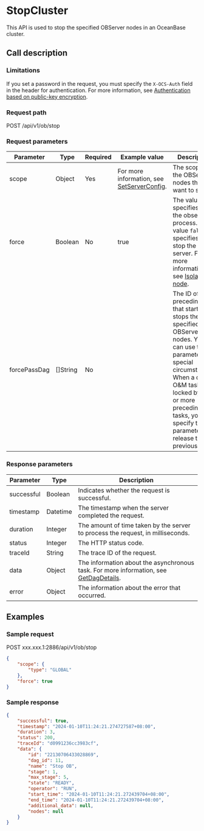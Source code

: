 # StopCluster

This API is used to stop the specified OBServer nodes in an OceanBase cluster.

## Call description

### Limitations

If you set a password in the request, you must specify the `X-OCS-Auth` field in the header for authentication. For more information, see [Authentication based on public-key encryption](200.public-key-encryption-authentication.md).

### Request path

POST /api/v1/ob/stop

### Request parameters

| Parameter | Type | Required | Example value | Description |
| --- | --- | --- | --- | --- |
| scope | Object | Yes | For more information, see [SetServerConfig](500.set-server-level.md). | The scope of the OBServer nodes that you want to stop. |
| force | Boolean | No | true | The value `true` specifies to kill the observer process. The value `false` specifies to stop the server. For more information, see [Isolate a node](../../../../../600.manage/100.cluster-management/300.common-cluster-operations/600.isolation-a-node.md).  |
| forcePassDag | []String | No | | The ID of the preceding task that starts or stops the specified OBServer nodes. You can use this parameter in special circumstances. When a cluster O&M task is locked by one or more preceding tasks, you can specify this parameter to release the previous tasks. |

### Response parameters

| Parameter | Type | Description |
| --- | --- | --- |
| successful | Boolean | Indicates whether the request is successful. |
| timestamp | Datetime | The timestamp when the server completed the request. |
| duration | Integer | The amount of time taken by the server to process the request, in milliseconds. |
| status | Integer | The HTTP status code. |
| traceId | String | The trace ID of the request. |
| data | Object | The information about the asynchronous task. For more information, see [GetDagDetails](2000.get-dag-detail.md).  |
| error | Object | The information about the error that occurred. |

## Examples

### Sample request

POST xxx.xxx.1:2886/api/v1/ob/stop

```json
{
    "scope": {
        "type": "GLOBAL"
    },
    "force": true
}
```

### Sample response

```json
{
    "successful": true,
    "timestamp": "2024-01-10T11:24:21.274727587+08:00",
    "duration": 3,
    "status": 200,
    "traceId": "d0991236cc3983cf",
    "data": {
        "id": "22130706433028869",
        "dag_id": 11,
        "name": "Stop OB",
        "stage": 1,
        "max_stage": 5,
        "state": "READY",
        "operator": "RUN",
        "start_time": "2024-01-10T11:24:21.272439704+08:00",
        "end_time": "2024-01-10T11:24:21.272439704+08:00",
        "additional_data": null,
        "nodes": null
    }
}
```
